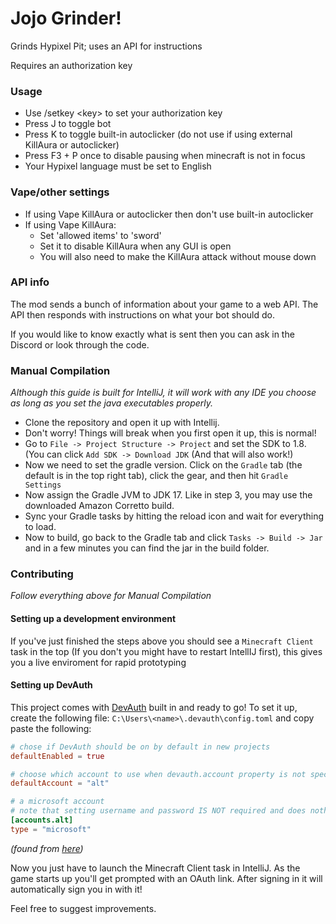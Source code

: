 # Jojo Grinder!

Grinds Hypixel Pit; uses an API for instructions

Requires an authorization key

### Usage

- Use /setkey \<key\> to set your authorization key
- Press J to toggle bot
- Press K to toggle built-in autoclicker (do not use if using external KillAura or autoclicker)
- Press F3 + P once to disable pausing when minecraft is not in focus
- Your Hypixel language must be set to English

### Vape/other settings

- If using Vape KillAura or autoclicker then don't use built-in autoclicker
- If using Vape KillAura:
  - Set 'allowed items' to 'sword'
  - Set it to disable KillAura when any GUI is open
  - You will also need to make the KillAura attack without mouse down

### API info

The mod sends a bunch of information about your game to a web API. The API then responds with instructions on what your bot should do.

If you would like to know exactly what is sent then you can ask in the Discord or look through the code.

### Manual Compilation

*Although this guide is built for IntelliJ, it will work with any IDE you choose as long as you set the java executables properly.*

- Clone the repository and open it up with Intellij.
- Don't worry! Things will break when you first open it up, this is normal!
- Go to `File -> Project Structure -> Project` and set the SDK to 1.8. (You can click `Add SDK -> Download JDK` (And that will also work!)
- Now we need to set the gradle version. Click on the `Gradle` tab (the default is in the top right tab), click the gear, and then hit `Gradle Settings`
- Now assign the Gradle JVM to JDK 17. Like in step 3, you may use the downloaded Amazon Corretto build.
- Sync your Gradle tasks by hitting the reload icon and wait for everything to load.
- Now to build, go back to the Gradle tab and click `Tasks -> Build -> Jar` and in a few minutes you can find the jar in the build folder.


### Contributing
*Follow everything above for Manual Compilation*

#### Setting up a development environment
If you've just finished the steps above you should see a `Minecraft Client` task in the top (If you don't you might have to restart IntellIJ first), this gives you a live enviroment for rapid prototyping

#### Setting up DevAuth
This project comes with [DevAuth](https://github.com/DJtheRedstoner/DevAuth) built in and ready to go!
To set it up, create the following file: `C:\Users\<name>\.devauth\config.toml` and copy paste the following:
```toml
# chose if DevAuth should be on by default in new projects
defaultEnabled = true

# choose which account to use when devauth.account property is not specified
defaultAccount = "alt"

# a microsoft account
# note that setting username and password IS NOT required and does nothing
[accounts.alt]
type = "microsoft"
```
*(found from [here](https://github.com/DJtheRedstoner/DevAuth#config-file-format))*

Now you just have to launch the Minecraft Client task in IntelliJ. As the game starts up you'll get prompted with an OAuth link. After signing in it will automatically sign you in with it!


Feel free to suggest improvements.
